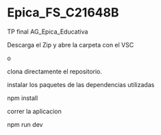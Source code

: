 # Epica_FS_C21648B

TP final AG_Epica_Educativa

Descarga el Zip y abre la carpeta con el VSC

o 

clona directamente el repositorio.

instalar los paquetes de las dependencias utilizadas

npm install

correr la aplicacion

npm run dev

